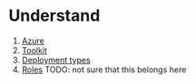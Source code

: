 # Understand

1. [Azure](azure.md)
1. [Toolkit](toolkit.md)
1. [Deployment types](deployment-types.md)
1. [Roles](roles.md) TODO: not sure that this belongs here